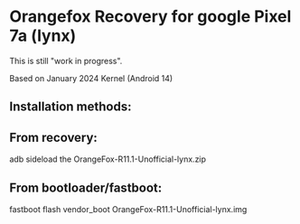 # Orangefox Recovery for google Pixel 7a (lynx)

This is still "work in progress". 

Based on January 2024 Kernel (Android 14)

## Installation methods:

## From recovery:
adb sideload the OrangeFox-R11.1-Unofficial-lynx.zip

## From bootloader/fastboot:
fastboot flash vendor_boot OrangeFox-R11.1-Unofficial-lynx.img
